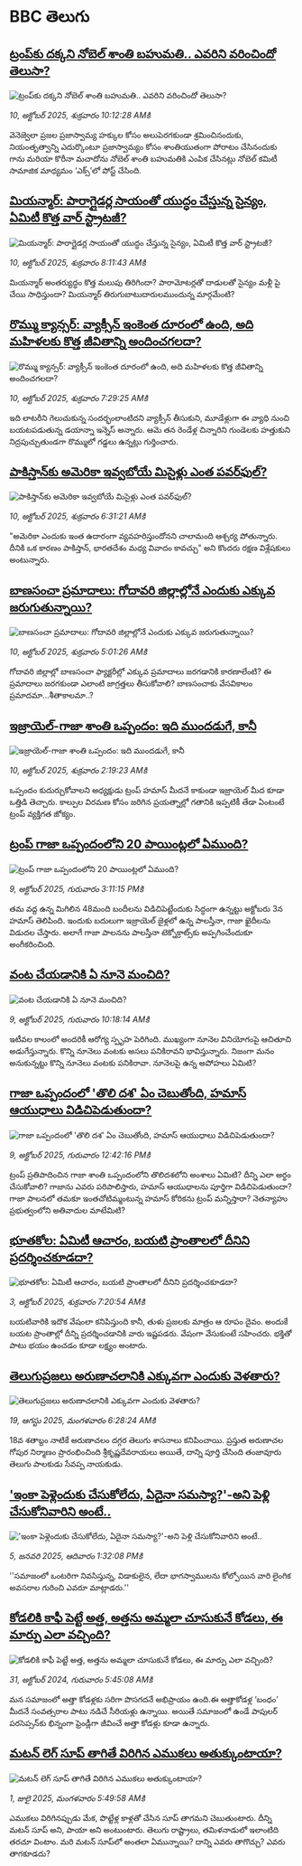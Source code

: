 # BBC తెలుగు## [ట్రంప్‌కు దక్కని నోబెల్ శాంతి బహుమతి.. ఎవరిని వరించిందో తెలుసా?](https://www.bbc.com/telugu/articles/cr4qg5rkn3ro?at_medium=RSS&at_campaign=rss?at_campaign=githubrss)![ట్రంప్‌కు దక్కని నోబెల్ శాంతి బహుమతి.. ఎవరిని వరించిందో తెలుసా?](https://ichef.bbci.co.uk/ace/ws/240/cpsprodpb/7c83/live/c336e790-a5be-11f0-928c-71dbb8619e94.jpg)_10, అక్టోబర్ 2025, శుక్రవారం 10:12:28 AMకి_వెనెజ్వెలా ప్రజల ప్రజాస్వామ్య హక్కుల కోసం అలుపెరగకుండా శ్రమించినందుకు, నియంతృత్వాన్ని ఎదుర్కొంటూ ప్రజాస్వామ్యం కోసం శాంతియుతంగా పోరాటం చేసినందుకు గాను మరియా కొరీనా మచాదోను నోబెల్ శాంతి బహుమతికి ఎంపిక చేసినట్లు  నోబెల్ కమిటీ సామాజిక మాధ్యమం ‘ఎక్స్‌’లో పోస్ట్ చేసింది.## [మియన్మార్: పారాగ్లైడర్ల సాయంతో యుద్ధం చేస్తున్న సైన్యం, ఏమిటీ కొత్త వార్ స్ట్రాటజీ?](https://www.bbc.com/telugu/articles/cy4rjxkmrnyo?at_medium=RSS&at_campaign=rss?at_campaign=githubrss)![మియన్మార్: పారాగ్లైడర్ల సాయంతో యుద్ధం చేస్తున్న సైన్యం, ఏమిటీ కొత్త వార్ స్ట్రాటజీ?](https://ichef.bbci.co.uk/ace/standard/240/cpsprodpb/575b/live/63b603c0-a5b2-11f0-b741-177e3e2c2fc7.jpg)_10, అక్టోబర్ 2025, శుక్రవారం 8:11:43 AMకి_మియన్మార్ అంతర్యుద్ధం కొత్త మలుపు తిరిగిందా? పారామోటర్లతో దాడులతో సైన్యం మళ్లీ పై చేయి సాధిస్తుందా? మియన్మార్ తిరుగుబాటుదారులముందున్న మార్గమేంటి?## [రొమ్ము క్యాన్సర్: వ్యాక్సీన్ ఇంకెంత దూరంలో ఉంది, అది మహిళలకు కొత్త జీవితాన్ని అందించగలదా?](https://www.bbc.com/telugu/articles/c0jqx9dq35qo?at_medium=RSS&at_campaign=rss?at_campaign=githubrss)![రొమ్ము క్యాన్సర్: వ్యాక్సీన్ ఇంకెంత దూరంలో ఉంది, అది మహిళలకు కొత్త జీవితాన్ని అందించగలదా?](https://ichef.bbci.co.uk/ace/standard/240/cpsprodpb/438f/live/6b5971e0-a5ab-11f0-928c-71dbb8619e94.jpg)_10, అక్టోబర్ 2025, శుక్రవారం 7:29:25 AMకి_ఇది లాటరీని గెలుచుకున్న సందర్భంలాంటిదని వ్యాక్సీన్ తీసుకుని, మూడేళ్లుగా ఈ వ్యాధి నుంచి బయటపడుతున్న డయాన్నా ఇన్నెస్ అన్నారు. ఆమె తన రెండేళ్ల చిన్నారిని గుండెలకు హత్తుకుని నిద్రపుచ్చుతుండగా  రొమ్ములో గడ్డలు ఉన్నట్లు గుర్తించారు.## [పాకిస్తాన్‌కు అమెరికా ఇవ్వబోయే మిసైళ్లు ఎంత పవర్‌ఫుల్? ](https://www.bbc.com/telugu/articles/ckg6mzm2xlzo?at_medium=RSS&at_campaign=rss?at_campaign=githubrss)![పాకిస్తాన్‌కు అమెరికా ఇవ్వబోయే మిసైళ్లు ఎంత పవర్‌ఫుల్? ](https://ichef.bbci.co.uk/ace/ws/240/cpsprodpb/25fc/live/82cb85b0-a59d-11f0-b3f8-1f6f33edd2b1.png)_10, అక్టోబర్ 2025, శుక్రవారం 6:31:21 AMకి_"అమెరికా ఎందుకు ఇంత ఉదారంగా వ్యవహరిస్తుందోనని చాలామంది ఆశ్చర్య పోతున్నారు. దీనికి ఒక కారణం పాకిస్తాన్, భారతదేశం మధ్య వివాదం కావచ్చు" అని కొందరు రక్షణ విశ్లేషకులు అంటున్నారు.## [బాణసంచా ప్రమాదాలు: గోదావరి జిల్లాల్లోనే ఎందుకు ఎక్కువ జరుగుతున్నాయి?](https://www.bbc.com/telugu/articles/c98ex78jw70o?at_medium=RSS&at_campaign=rss?at_campaign=githubrss)![బాణసంచా ప్రమాదాలు: గోదావరి జిల్లాల్లోనే ఎందుకు ఎక్కువ జరుగుతున్నాయి?](https://ichef.bbci.co.uk/ace/standard/240/cpsprodpb/1cbe/live/a5288920-a596-11f0-b741-177e3e2c2fc7.jpg)_10, అక్టోబర్ 2025, శుక్రవారం 5:01:26 AMకి_గోదావరి జిల్లాల్లో బాణసంచా ఫ్యాక్టరీల్లో ఎక్కువ ప్రమాదాలు జరగడానికి కారణాలేంటి? ఈ ప్రమాదాలు జరగకుండా ఎలాంటి జాగ్రత్తలు తీసుకోవాలి?  బాణసంచాకు వేసవికాలం ప్రమాదమా...శీతాకాలమా..?## [ఇజ్రాయెల్-గాజా శాంతి ఒప్పందం: ఇది ముందడుగే, కానీ](https://www.bbc.com/telugu/articles/c5y4138jjz0o?at_medium=RSS&at_campaign=rss?at_campaign=githubrss)![ఇజ్రాయెల్-గాజా శాంతి ఒప్పందం: ఇది ముందడుగే, కానీ](https://ichef.bbci.co.uk/ace/standard/240/cpsprodpb/caa2/live/6cb1bd70-a580-11f0-92db-77261a15b9d2.jpg)_10, అక్టోబర్ 2025, శుక్రవారం 2:19:23 AMకి_ఒప్పందం కుదుర్చుకోవాలని అధ్యక్షుడు ట్రంప్ హమాస్ మీదనే కాకుండా ఇజ్రాయెల్ మీద కూడా ఒత్తిడి తెచ్చారు. కాల్పుల విరమణ కోసం జరిగిన ప్రయత్నాల్లో గతానికి ఇప్పటికీ తేడా ఏంటంటే ట్రంప్ వ్యక్తిగత జోక్యం.## [ట్రంప్ గాజా ఒప్పందంలోని 20 పాయింట్లలో ఏముంది? ](https://www.bbc.com/telugu/articles/cnvr4d8r758o?at_medium=RSS&at_campaign=rss?at_campaign=githubrss)![ట్రంప్ గాజా ఒప్పందంలోని 20 పాయింట్లలో ఏముంది? ](https://ichef.bbci.co.uk/ace/ws/240/cpsprodpb/0556/live/13115720-a522-11f0-92db-77261a15b9d2.jpg)_9, అక్టోబర్ 2025, గురువారం 3:11:15 PMకి_తమ వద్ద ఉన్న మిగిలిన 48మంది బందీలను విడిచిపెట్టేందుకు సిద్ధంగా ఉన్నట్టు అక్టోబరు 3న హమాస్ తెలిపింది.  ఇందుకు బదులుగా ఇజ్రాయెల్ జైళ్లలో ఉన్న  పాలస్తీనా, గాజా ఖైదీలను  విడుదల చేస్తారు. అలాగే గాజా పాలనను పాలస్తీనా టెక్నోక్రాట్స్‌కు అప్పగించేందుకూ అంగీకరించింది.## [వంట చేయడానికి ఏ నూనె మంచిది?](https://www.bbc.com/telugu/articles/cdx27q2zqxyo?at_medium=RSS&at_campaign=rss?at_campaign=githubrss)![వంట చేయడానికి ఏ నూనె మంచిది?](https://ichef.bbci.co.uk/ace/ws/240/cpsprodpb/ae78/live/9bf96e50-a131-11f0-b741-177e3e2c2fc7.jpg)_9, అక్టోబర్ 2025, గురువారం 10:18:14 AMకి_ఇటీవల కాలంలో అందరికీ ఆరోగ్య స్పృహ పెరిగింది. ముఖ్యంగా నూనెల వినియోగంపై ఆచితూచి అడుగేస్తున్నారు. కొన్ని నూనెలు వంటకు అసలు పనికిరావని భావిస్తున్నారు.  నిజంగా మనం అనుకున్నట్టు కొన్ని నూనెలు వంటకు పనికిరావా. నూనెలపై ఉన్న అపోహలు ఏమిటి?## [ గాజా ఒప్పందంలో 'తొలి దశ' ఏం చెబుతోంది, హమాస్ ఆయుధాలు విడిచిపెడుతుందా? ](https://www.bbc.com/telugu/articles/cwyn5lwnkkwo?at_medium=RSS&at_campaign=rss?at_campaign=githubrss)![ గాజా ఒప్పందంలో 'తొలి దశ' ఏం చెబుతోంది, హమాస్ ఆయుధాలు విడిచిపెడుతుందా? ](https://ichef.bbci.co.uk/ace/ws/240/cpsprodpb/7ad6/live/0089abc0-a504-11f0-92db-77261a15b9d2.jpg)_9, అక్టోబర్ 2025, గురువారం 12:42:16 PMకి_ట్రంప్ ప్రతిపాదించిన గాజా శాంతి ఒప్పందంలోని తొలిదశలోని అంశాలు ఏమిటి? దీన్ని ఎలా అర్థం చేసుకోవాలి? గాజాను ఎవరు పరిపాలిస్తారు, హమాస్ ఆయుధాలను పూర్తిగా విడిచిపెడుతుందా? గాజా పాలనలో తమకూ ఇంతచోటిమ్మంటున్న హమాస్ కోరికను ట్రంప్ మన్నిస్తారా? నెతన్యాహు ప్రభుత్వంలోని అతివాదుల మాటేమిటి?## [భూతకోల: ఏమిటీ ఆచారం, బయటి ప్రాంతాలలో దీనిని ప్రదర్శించకూడదా?](https://www.bbc.com/telugu/articles/cr5qjnvzg7no?at_medium=RSS&at_campaign=rss?at_campaign=githubrss)![భూతకోల: ఏమిటీ ఆచారం, బయటి ప్రాంతాలలో దీనిని ప్రదర్శించకూడదా?](https://ichef.bbci.co.uk/ace/ws/240/cpsprodpb/c56a/live/c8838e90-9f8f-11f0-b741-177e3e2c2fc7.jpg)_3, అక్టోబర్ 2025, శుక్రవారం 7:20:54 AMకి_బయటివారికి ఇదొక వేషంలా కనిపిస్తుంది కానీ, తుళు ప్రజలకు మాత్రం ఆ రూపం దైవం. అందుకే బయట ప్రాంతాల్లో దీన్ని ప్రదర్శించడానికి వారు ఇష్టపడరు. వేషంగా వేసుకుంటే సహించరు. భక్తితో పాటు భయం ఉంచడం కూడా లక్ష్యం అంటారు.## [తెలుగుప్రజలు అరుణాచలానికి ఎక్కువగా ఎందుకు వెళతారు?](https://www.bbc.com/telugu/articles/c8jp32zrzxpo?at_medium=RSS&at_campaign=rss?at_campaign=githubrss)![తెలుగుప్రజలు అరుణాచలానికి ఎక్కువగా ఎందుకు వెళతారు?](https://ichef.bbci.co.uk/ace/ws/240/cpsprodpb/cf2d/live/01932bf0-7d85-11f0-98a0-956f61945264.jpg)_19, ఆగస్టు 2025, మంగళవారం 6:28:24 AMకి_18వ శతాబ్దం నాటికే అరుణాచలం దగ్గర తెలుగు శాసనాలు కనిపించాయి. ప్రస్తుత అరుణాచల గోపుర నిర్మాణం ప్రారంభించింది శ్రీకృష్ణదేవరాయలు అయితే, దాన్ని పూర్తి చేసింది తంజావూరు తెలుగు పాలకుడు సేవప్ప నాయకుడు.## ['ఇంకా పెళ్లెందుకు చేసుకోలేదు, ఏదైనా సమస్యా?'-అని పెళ్లి చేసుకోనివారిని అంటే..](https://www.bbc.com/telugu/articles/cgq1w3lz7yyo?at_medium=RSS&at_campaign=rss?at_campaign=githubrss)!['ఇంకా పెళ్లెందుకు చేసుకోలేదు, ఏదైనా సమస్యా?'-అని పెళ్లి చేసుకోనివారిని అంటే..](https://ichef.bbci.co.uk/ace/ws/240/cpsprodpb/f6de/live/72c94a60-cb3e-11ef-87df-d575b9a434a4.jpg)_5, జనవరి 2025, ఆదివారం 1:32:08 PMకి_''సమాజంలో ఒంటరిగా నివసిస్తున్న, విడాకులైన, లేదా భాగస్వాములను కోల్పోయిన వారి లైంగిక అవసరాల గురించి ఎవరూ మాట్లాడరు.''## [కోడలికి కాఫీ పెట్టే అత్త, అత్తను అమ్మలా చూసుకునే కోడలు, ఈ మార్పు ఎలా వచ్చింది?](https://www.bbc.com/telugu/articles/c1l41zl8el2o?at_medium=RSS&at_campaign=rss?at_campaign=githubrss)![కోడలికి కాఫీ పెట్టే అత్త, అత్తను అమ్మలా చూసుకునే కోడలు, ఈ మార్పు ఎలా వచ్చింది?](https://ichef.bbci.co.uk/ace/ws/240/cpsprodpb/2b61/live/9176a6d0-8b0e-11ef-a81b-b1eda9741da3.jpg)_31, అక్టోబర్ 2024, గురువారం 5:45:08 AMకి_మన సమాజంలో అత్తా కోడళ్లకు సరిగా పొసగదనే అభిప్రాయం ఉంది.ఈ అత్తాకోడళ్ల ‘బంధం’ మీదనే సంవత్సరాల పాటు నడిచే సీరియళ్లు ఉన్నాయి. అయితే సమాజంలో ఉండే పాపులర్ పరసెప్సన్‌కు భిన్నంగా ఫ్రెండ్లీగా జీవించే అత్తా కోడళ్లు కూడా ఉన్నారు.## [మటన్ లెగ్ సూప్ తాగితే విరిగిన ఎముకలు అతుక్కుంటాయా?](https://www.bbc.com/telugu/articles/c0l4g92j8kzo?at_medium=RSS&at_campaign=rss?at_campaign=githubrss)![మటన్ లెగ్ సూప్ తాగితే విరిగిన ఎముకలు అతుక్కుంటాయా?](https://ichef.bbci.co.uk/ace/ws/240/cpsprodpb/b31e/live/cce532c0-6d41-11f0-9462-bb509dc78127.jpg)_1, జులై 2025, మంగళవారం 5:49:58 AMకి_ఎముకలు విరిగినప్పుడు మేక, పొట్టేళ్ల కాళ్లతో చేసిన సూప్ తాగమని చెబుతుంటారు. దీన్ని మటన్ సూప్ అని, పాయా అని అంటుంటారు. తెలుగు రాష్ట్రాలు, తమిళనాడులో ఇలాంటిది తరచూ వింటాం. మరి మటన్ సూప్‌లో అంతలా ఏమున్నాయి? దాన్ని ఎవరు తాగొచ్చు? ఎవరు తాగకూడదు?